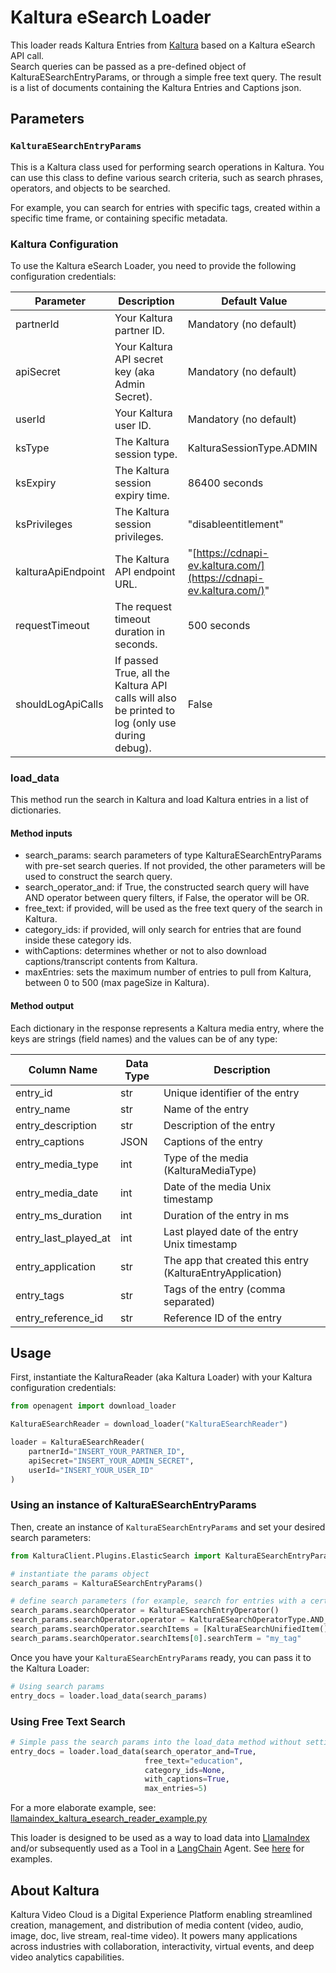 # Kaltura eSearch Loader

This loader reads Kaltura Entries from [Kaltura](https://corp.kaltura.com) based on a Kaltura eSearch API call.  
Search queries can be passed as a pre-defined object of KalturaESearchEntryParams, or through a simple free text query.
The result is a list of documents containing the Kaltura Entries and Captions json.

## Parameters  

### `KalturaESearchEntryParams`

This is a Kaltura class used for performing search operations in Kaltura. You can use this class to define various search criteria, such as search phrases, operators, and objects to be searched.

For example, you can search for entries with specific tags, created within a specific time frame, or containing specific metadata.

### Kaltura Configuration

To use the Kaltura eSearch Loader, you need to provide the following configuration credentials:

| Parameter            | Description                                                                   | Default Value                                    |
|----------------------|-------------------------------------------------------------------------------|--------------------------------------------------|
| partnerId            | Your Kaltura partner ID.                                                      | Mandatory (no default)                                        |
| apiSecret            | Your Kaltura API secret key (aka Admin Secret).                               | Mandatory (no default)                                        |
| userId               | Your Kaltura user ID.                                                         | Mandatory (no default)                                        |
| ksType               | The Kaltura session type.                                                     | KalturaSessionType.ADMIN                         |
| ksExpiry             | The Kaltura session expiry time.                                              | 86400 seconds                                    |
| ksPrivileges         | The Kaltura session privileges.                                               | "disableentitlement"                             |
| kalturaApiEndpoint   | The Kaltura API endpoint URL.                                                 | "[https://cdnapi-ev.kaltura.com/](https://cdnapi-ev.kaltura.com/)" |
| requestTimeout       | The request timeout duration in seconds.                                      | 500 seconds                                      |
| shouldLogApiCalls    | If passed True, all the Kaltura API calls will also be printed to log (only use during debug).            | False                                            |

### load_data

This method run the search in Kaltura and load Kaltura entries in a list of dictionaries.  

#### Method inputs

* search_params: search parameters of type KalturaESearchEntryParams with pre-set search queries. If not provided, the other parameters will be used to construct the search query.
* search_operator_and: if True, the constructed search query will have AND operator between query filters, if False, the operator will be OR.
* free_text: if provided, will be used as the free text query of the search in Kaltura.
* category_ids: if provided, will only search for entries that are found inside these category ids.
* withCaptions: determines whether or not to also download captions/transcript contents from Kaltura.
* maxEntries: sets the maximum number of entries to pull from Kaltura, between 0 to 500 (max pageSize in Kaltura).

#### Method output

Each dictionary in the response represents a Kaltura media entry, where the keys are strings (field names) and the values can be of any type:

| Column Name         | Data Type | Description                       |
|---------------------|-----------|-----------------------------------|
| entry_id            | str       | Unique identifier of the entry    |
| entry_name          | str       | Name of the entry                 |
| entry_description   | str       | Description of the entry          |
| entry_captions      | JSON      | Captions of the entry             |
| entry_media_type    | int       | Type of the media (KalturaMediaType)                |
| entry_media_date    | int       | Date of the media Unix timestamp                |
| entry_ms_duration   | int       | Duration of the entry in ms       |
| entry_last_played_at| int       | Last played date of the entry Unix timestamp    |
| entry_application   | str       | The app that created this entry (KalturaEntryApplication)          |
| entry_tags          | str       | Tags of the entry (comma separated)                |
| entry_reference_id  | str       | Reference ID of the entry         |

## Usage

First, instantiate the KalturaReader (aka Kaltura Loader) with your Kaltura configuration credentials:

```python
from openagent import download_loader

KalturaESearchReader = download_loader("KalturaESearchReader")

loader = KalturaESearchReader(
    partnerId="INSERT_YOUR_PARTNER_ID",
    apiSecret="INSERT_YOUR_ADMIN_SECRET",
    userId="INSERT_YOUR_USER_ID"
)
```

### Using an instance of KalturaESearchEntryParams

Then, create an instance of `KalturaESearchEntryParams` and set your desired search parameters:

```python
from KalturaClient.Plugins.ElasticSearch import KalturaESearchEntryParams, KalturaESearchEntryOperator, KalturaESearchOperatorType, KalturaESearchUnifiedItem

# instantiate the params object
search_params = KalturaESearchEntryParams()

# define search parameters (for example, search for entries with a certain tag)
search_params.searchOperator = KalturaESearchEntryOperator()
search_params.searchOperator.operator = KalturaESearchOperatorType.AND_OP
search_params.searchOperator.searchItems = [KalturaESearchUnifiedItem()]
search_params.searchOperator.searchItems[0].searchTerm = "my_tag"
```

Once you have your `KalturaESearchEntryParams` ready, you can pass it to the Kaltura Loader:

```python
# Using search params
entry_docs = loader.load_data(search_params)
```

### Using Free Text Search

```python
# Simple pass the search params into the load_data method without setting search_params
entry_docs = loader.load_data(search_operator_and=True, 
                              free_text="education", 
                              category_ids=None, 
                              with_captions=True, 
                              max_entries=5)
```

For a more elaborate example, see: [llamaindex_kaltura_esearch_reader_example.py](https://gist.github.com/zoharbabin/07febcfe52b64116c9e3ba1a392b59a0)

This loader is designed to be used as a way to load data into [LlamaIndex](https://github.com/jerryjliu/gpt_index/tree/main/gpt_index) and/or subsequently used as a Tool in a [LangChain](https://github.com/hwchase17/langchain) Agent. See [here](https://github.com/emptycrown/llama-hub/tree/main) for examples.

## About Kaltura

Kaltura Video Cloud is a Digital Experience Platform enabling streamlined creation, management, and distribution of media content (video, audio, image, doc, live stream, real-time video). It powers many applications across industries with collaboration, interactivity, virtual events, and deep video analytics capabilities.

